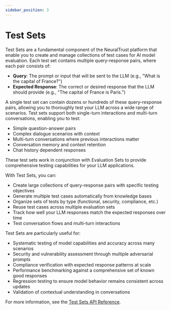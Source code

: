 ```yaml
---
sidebar_position: 3
---
```


# Test Sets


Test Sets are a fundamental component of the NeuralTrust platform that enable you to create and manage collections of test cases for AI model evaluation. Each test set contains multiple query-response pairs, where each pair consists of:

- **Query**: The prompt or input that will be sent to the LLM (e.g., "What is the capital of France?")
- **Expected Response**: The correct or desired response that the LLM should provide (e.g., "The capital of France is Paris.")

A single test set can contain dozens or hundreds of these query-response pairs, allowing you to thoroughly test your LLM across a wide range of scenarios. Test sets support both single-turn interactions and multi-turn conversations, enabling you to test:

- Simple question-answer pairs
- Complex dialogue scenarios with context
- Multi-turn conversations where previous interactions matter
- Conversation memory and context retention
- Chat history dependent responses

These test sets work in conjunction with Evaluation Sets to provide comprehensive testing capabilities for your LLM applications.

With Test Sets, you can:

- Create large collections of query-response pairs with specific testing objectives
- Generate multiple test cases automatically from knowledge bases
- Organize sets of tests by type (functional, security, compliance, etc.)
- Reuse test cases across multiple evaluation sets
- Track how well your LLM responses match the expected responses over time
- Test conversation flows and multi-turn interactions

Test Sets are particularly useful for:

- Systematic testing of model capabilities and accuracy across many scenarios
- Security and vulnerability assessment through multiple adversarial prompts
- Compliance verification with expected response patterns at scale
- Performance benchmarking against a comprehensive set of known good responses
- Regression testing to ensure model behavior remains consistent across updates
- Validation of contextual understanding in conversations


For more information, see the [Test Sets API Reference](docs/sdks/python-sdk/api-reference/testset-client.md).
